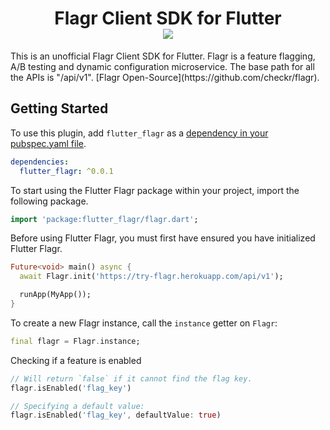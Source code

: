 <h1 align="center">Flagr Client SDK for Flutter <br/><a href="https://pub.dev/packages/flutter_flagr" target="blank"><img src="https://img.shields.io/pub/v/flutter_flagr.svg" /></a></h1>
<p>This is an unofficial Flagr Client SDK for Flutter. Flagr is a feature flagging, A/B testing and dynamic configuration microservice. 
The base path for all the APIs is "/api/v1". [Flagr Open-Source](https://github.com/checkr/flagr).</p>

## Getting Started

To use this plugin, add `flutter_flagr` as a [dependency in your pubspec.yaml file](https://flutter.dev/platform-plugins/).
```yaml
dependencies:
  flutter_flagr: ^0.0.1
```

To start using the Flutter Flagr package within your project, import the following package.

```dart
import 'package:flutter_flagr/flagr.dart';
```


Before using Flutter Flagr, you must first have ensured you have initialized Flutter Flagr.
```dart
Future<void> main() async {
  await Flagr.init('https://try-flagr.herokuapp.com/api/v1');

  runApp(MyApp());
}
```


To create a new Flagr instance, call the `instance` getter on `Flagr`:
```dart
final flagr = Flagr.instance;
```


Checking if a feature is enabled
```dart
// Will return `false` if it cannot find the flag key. 
flagr.isEnabled('flag_key')

// Specifying a default value:
flagr.isEnabled('flag_key', defaultValue: true)
```

